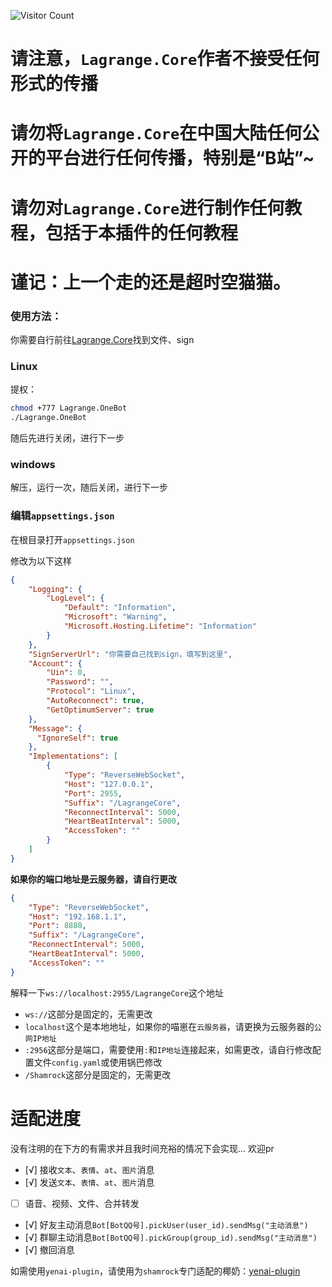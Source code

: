  ![Visitor Count](https://profile-counter.glitch.me/Zyy955-Lain-plugin/count.svg)

# 请注意，`Lagrange.Core`作者不接受任何形式的传播  
# 请勿将`Lagrange.Core`在中国大陆任何公开的平台进行任何传播，特别是“B站”~  
# 请勿对`Lagrange.Core`进行制作任何教程，包括于本插件的任何教程  
# 谨记：上一个走的还是超时空猫猫。

### 使用方法：

你需要自行前往[Lagrange.Core](https://github.com/LagrangeDev/Lagrange.Core)找到文件、sign

### Linux

提权：
```bash
chmod +777 Lagrange.OneBot
./Lagrange.OneBot
```

随后先进行关闭，进行下一步

### windows

解压，运行一次，随后关闭，进行下一步


### 编辑`appsettings.json`

在根目录打开`appsettings.json`

修改为以下这样

```json
{
    "Logging": {
        "LogLevel": {
            "Default": "Information",
            "Microsoft": "Warning",
            "Microsoft.Hosting.Lifetime": "Information"
        }
    },
    "SignServerUrl": "你需要自己找到sign，填写到这里",
    "Account": {
        "Uin": 0,
        "Password": "",
        "Protocol": "Linux",
        "AutoReconnect": true,
        "GetOptimumServer": true
    },
    "Message": {
      "IgnoreSelf": true
    },
    "Implementations": [
        {
            "Type": "ReverseWebSocket",
            "Host": "127.0.0.1",
            "Port": 2955,
            "Suffix": "/LagrangeCore",
            "ReconnectInterval": 5000,
            "HeartBeatInterval": 5000,
            "AccessToken": ""
        }
    ]
}
```

**如果你的端口地址是云服务器，请自行更改**
```json
{
    "Type": "ReverseWebSocket",
    "Host": "192.168.1.1",
    "Port": 8888,
    "Suffix": "/LagrangeCore",
    "ReconnectInterval": 5000,
    "HeartBeatInterval": 5000,
    "AccessToken": ""
}
```


解释一下`ws://localhost:2955/LagrangeCore`这个地址
- `ws://`这部分是固定的，无需更改
- `localhost`这个是本地地址，如果你的喵崽在`云服务器`，请更换为云服务器的`公网IP地址`
- `:2956`这部分是端口，需要使用`:`和`IP地址`连接起来，如需更改，请自行修改配置文件`config.yaml`或使用锅巴修改
- `/Shamrock`这部分是固定的，无需更改


# 适配进度

没有注明的在下方的有需求并且我时间充裕的情况下会实现... 欢迎pr

- [√] 接收`文本`、`表情`、`at`、`图片`消息
- [√] 发送`文本`、`表情`、`at`、`图片`消息
- [ ] 语音、视频、文件、合并转发
- [√] 好友主动消息`Bot[BotQQ号].pickUser(user_id).sendMsg("主动消息")`
- [√] 群聊主动消息`Bot[BotQQ号].pickGroup(group_id).sendMsg("主动消息")`
- [√] 撤回消息


如需使用`yenai-plugin`，请使用为`shamrock`专门适配的椰奶：[yenai-plugin](https://github.com/Zyy955/yenai-plugin)